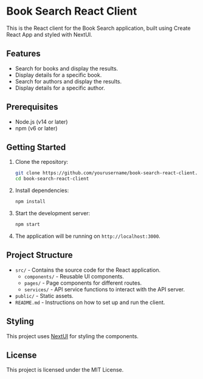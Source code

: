 # Book Search React Client

This is the React client for the Book Search application, built using Create React App and styled with NextUI.

## Features

- Search for books and display the results.
- Display details for a specific book.
- Search for authors and display the results.
- Display details for a specific author.

## Prerequisites

- Node.js (v14 or later)
- npm (v6 or later)

## Getting Started

1. Clone the repository:

    ```bash
    git clone https://github.com/yourusername/book-search-react-client.git
    cd book-search-react-client
    ```

2. Install dependencies:

    ```bash
    npm install
    ```

3. Start the development server:

    ```bash
    npm start
    ```

4. The application will be running on `http://localhost:3000`.

## Project Structure

- `src/` - Contains the source code for the React application.
  - `components/` - Reusable UI components.
  - `pages/` - Page components for different routes.
  - `services/` - API service functions to interact with the API server.
- `public/` - Static assets.
- `README.md` - Instructions on how to set up and run the client.

## Styling

This project uses [NextUI](https://nextui.org/) for styling the components.

## License

This project is licensed under the MIT License.

